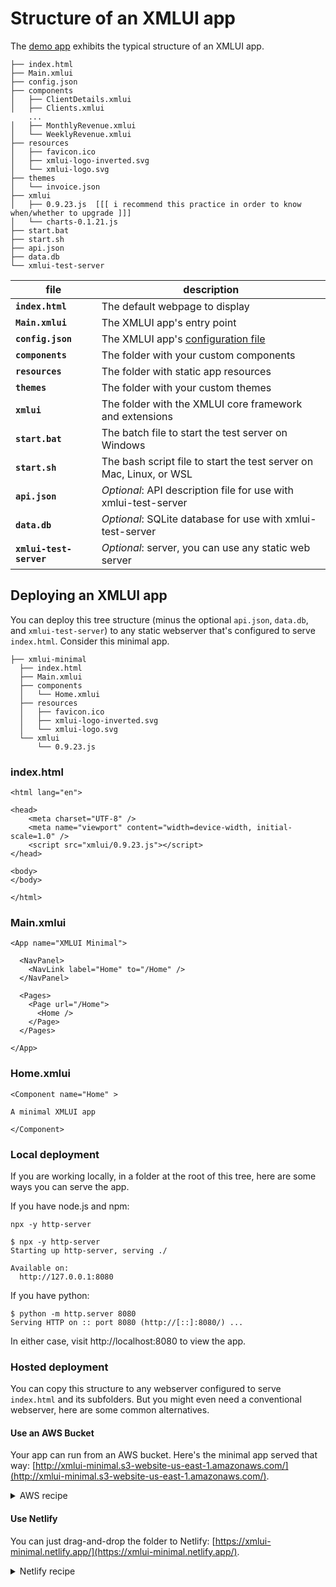 # Structure of an XMLUI app

The [demo app](tbd) exhibits the typical structure of an XMLUI app.

```
├── index.html
├── Main.xmlui
├── config.json
├── components
│   ├── ClientDetails.xmlui
│   ├── Clients.xmlui
    ...
│   ├── MonthlyRevenue.xmlui
│   └── WeeklyRevenue.xmlui
├── resources
│   ├── favicon.ico
│   ├── xmlui-logo-inverted.svg
│   └── xmlui-logo.svg
├── themes
│   └── invoice.json
├── xmlui
│   ├── 0.9.23.js  [[[ i recommend this practice in order to know when/whether to upgrade ]]]
│   └── charts-0.1.21.js
├── start.bat
├── start.sh
├── api.json
├── data.db
└── xmlui-test-server
```

| file| description |
|---|---|
| **`index.html`** | The default webpage to display |
| **`Main.xmlui`** | The XMLUI app's entry point |
| **`config.json`** | The XMLUI app's [configuration file](/resources#configuration-file) |
| **`components`** | The folder with your custom components |
| **`resources`** | The folder with static app resources |
| **`themes`** | The folder with your custom themes |
| **`xmlui`** | The folder with the XMLUI core framework and extensions  |
| **`start.bat`** | The batch file to start the test server on Windows |
| **`start.sh`** | The bash script file to start the test server on Mac, Linux, or WSL |
| **`api.json`** | *Optional*: API description file for use with xmlui-test-server |
| **`data.db`** | *Optional*: SQLite database for use with xmlui-test-server|
| **`xmlui-test-server`** | *Optional*: server, you can use any static web server|


## Deploying an XMLUI app

You can deploy this tree structure (minus the optional `api.json`, `data.db`, and `xmlui-test-server`) to any static webserver that's configured to serve `index.html`. Consider this minimal app.

```
├── xmlui-minimal
  ├── index.html
  ├── Main.xmlui
  ├── components
  │   └── Home.xmlui
  ├── resources
  │   ├── favicon.ico
  │   ├── xmlui-logo-inverted.svg
  │   └── xmlui-logo.svg
  └── xmlui
      └── 0.9.23.js
```

### index.html

```<!DOCTYPE html>
<html lang="en">

<head>
    <meta charset="UTF-8" />
    <meta name="viewport" content="width=device-width, initial-scale=1.0" />
    <script src="xmlui/0.9.23.js"></script>
</head>

<body>
</body>

</html>
```

### Main.xmlui

```xmlui
<App name="XMLUI Minimal">

  <NavPanel>
    <NavLink label="Home" to="/Home" />
  </NavPanel>

  <Pages>
    <Page url="/Home">
      <Home />
    </Page>
  </Pages>

</App>
```

### Home.xmlui

```xmlui
<Component name="Home" >

A minimal XMLUI app

</Component>
```

### Local deployment

If you are working locally, in a folder at the root of this tree, here are some ways you can serve the app.

If you have node.js and npm:

```
npx -y http-server

$ npx -y http-server
Starting up http-server, serving ./

Available on:
  http://127.0.0.1:8080
```

If you have python:

```
$ python -m http.server 8080
Serving HTTP on :: port 8080 (http://[::]:8080/) ...
```

In either case, visit http://localhost:8080 to view the app.

### Hosted deployment

You can copy this structure to any webserver configured to serve `index.html` and its subfolders. But you might even need a conventional webserver, here are some common alternatives.

#### Use an AWS Bucket

Your app can run from an AWS bucket. Here's the minimal app served that way: [http://xmlui-minimal.s3-website-us-east-1.amazonaws.com/](http://xmlui-minimal.s3-website-us-east-1.amazonaws.com/).

<details>
<summary>AWS recipe</summary>
<ul>
<li>Upload xmlui-minimal folder to an AWS bucket
<li>In Permissions, turn off the 'Block public access' setting
<li>In Permissions, allow 'PublicRead'
<pre>
{
    "Version": "2012-10-17",
    "Statement": [
        {
            "Sid": "PublicRead",
            "Effect": "Allow",
            "Principal": "*",
            "Action": "s3:GetObject",
            "Resource": "arn:aws:s3:::xmlui-minimal/*"
        }
    ]
}
</pre>
<li>In Properties, turn on 'Static website hosting' and set 'index.html' as the default
</ul>
</details>

#### Use Netlify

You can just drag-and-drop the folder to Netlify: [https://xmlui-minimal.netlify.app/](https://xmlui-minimal.netlify.app/).

<details>
<summary>Netlify recipe</summary>
<ul>
<li>Go to <a href="https://app.netlify.com/drop">https://app.netlify.com/drop</a>
<li>Drag the xmlui-minimal folder to the drop target
<li>Rename the appIn Permissions, allow 'PublicRead'
</ul>
</details>
